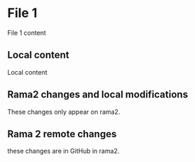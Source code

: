 # File 1
File 1 content


## Local content
Local content

## Rama2 changes and local modifications
These changes only appear on rama2.

## Rama 2 remote changes
these changes are in GitHub in rama2.
